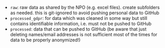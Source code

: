 - `raw`: raw data as shared by the NPO (e.g. excel files). create subfolders as needed. this is git-ignored to avoid pushing personal data to GitHub
- `processed_gdpr`: for data which was cleaned in some way but still contains identifiable information, i.e. must not be pushed to GitHub
- `processed`: data that can be pushed to GitHub (be aware that just deleting names/email addresses is not sufficient most of the times for data to be properly anonymized!)